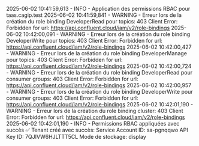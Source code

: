 2025-06-02 10:41:59,613 - INFO - Application des permissions RBAC pour taas.cagip.test
2025-06-02 10:41:59,841 - WARNING - Erreur lors de la création du role binding DeveloperRead pour topics: 403 Client Error: Forbidden for url: https://api.confluent.cloud/iam/v2/role-bindings
2025-06-02 10:42:00,091 - WARNING - Erreur lors de la création du role binding DeveloperWrite pour topics: 403 Client Error: Forbidden for url: https://api.confluent.cloud/iam/v2/role-bindings
2025-06-02 10:42:00,427 - WARNING - Erreur lors de la création du role binding DeveloperManage pour topics: 403 Client Error: Forbidden for url: https://api.confluent.cloud/iam/v2/role-bindings
2025-06-02 10:42:00,724 - WARNING - Erreur lors de la création du role binding DeveloperRead pour consumer groups: 403 Client Error: Forbidden for url: https://api.confluent.cloud/iam/v2/role-bindings
2025-06-02 10:42:00,957 - WARNING - Erreur lors de la création du role binding DeveloperWrite pour consumer groups: 403 Client Error: Forbidden for url: https://api.confluent.cloud/iam/v2/role-bindings
2025-06-02 10:42:01,190 - WARNING - Erreur lors de la création du role binding cluster: 403 Client Error: Forbidden for url: https://api.confluent.cloud/iam/v2/role-bindings
2025-06-02 10:42:01,190 - INFO - Permissions RBAC appliquées avec succès
✅ Tenant créé avec succès:
   Service Account ID: sa-pgnqqwo
   API Key ID: 7QJIVW6HJLTTT5CL
   Mode de stockage: display

